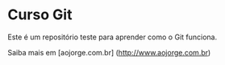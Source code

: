 # Curso Git

Este é um repositório teste para aprender como o Git funciona.

Saiba mais em [aojorge.com.br] (http://www.aojorge.com.br)